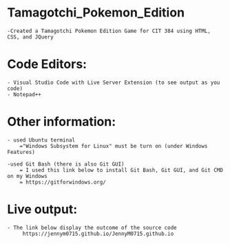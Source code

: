 # Tamagotchi_Pokemon_Edition
    -Created a Tamagotchi Pokemon Edition Game for CIT 384 using HTML, CSS, and JQuery

# Code Editors:
    - Visual Studio Code with Live Server Extension (to see output as you code)
    - Notepad++

# Other information:
    - used Ubuntu terminal
        ="Windows Subsystem for Linux" must be turn on (under Windows Features)

    -used Git Bash (there is also Git GUI)
        = I used this link below to install Git Bash, Git GUI, and Git CMD on my Windows
        = https://gitforwindows.org/
        
# Live output:
    - The link below display the outcome of the source code
         https://jennym0715.github.io/JennyM0715.github.io